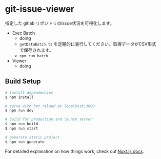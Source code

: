 # git-issue-viewer

指定した gitlab リポジトリのissue状況を可視化します。

* Exec Batch
  * doing
  * `getDataBatch.ts` を定期的に実行してください。取得データがCSV形式で保存されます。
  * `npm run batch`
* Viewer
  * doing


## Build Setup

```bash
# install dependencies
$ npm install

# serve with hot reload at localhost:3000
$ npm run dev

# build for production and launch server
$ npm run build
$ npm run start

# generate static project
$ npm run generate
```

For detailed explanation on how things work, check out [Nuxt.js docs](https://nuxtjs.org).
